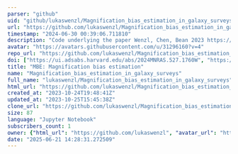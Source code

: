 ```yaml
---
parser: "github"
uid: "github/lukaswenzl/Magnification_bias_estimation_in_galaxy_surveys"
url: "https://github.com/lukaswenzl/Magnification_bias_estimation_in_galaxy_surveys"
timestamp: "2024-06-30 00:39:06.711810"
description: "Code underlying the paper Wenzl, Chen, Bean 2023 https://arxiv.org/abs/2308.05892"
avatar: "https://avatars.githubusercontent.com/u/31296160?v=4"
repo_url: "https://github.com/lukaswenzl/Magnification_bias_estimation_in_galaxy_surveys"
doi: ["https://ui.adsabs.harvard.edu/abs/2024MNRAS.527.1760W", "https://ui.adsabs.harvard.edu/abs/2024ascl.soft06019W/abstract"]
title: "MBE: Magnification bias estimation"
name: "Magnification_bias_estimation_in_galaxy_surveys"
full_name: "lukaswenzl/Magnification_bias_estimation_in_galaxy_surveys"
html_url: "https://github.com/lukaswenzl/Magnification_bias_estimation_in_galaxy_surveys"
created_at: "2023-10-24T19:48:41Z"
updated_at: "2023-10-25T15:45:38Z"
clone_url: "https://github.com/lukaswenzl/Magnification_bias_estimation_in_galaxy_surveys.git"
size: 87
language: "Jupyter Notebook"
subscribers_count: 1
owner: {"html_url": "https://github.com/lukaswenzl", "avatar_url": "https://avatars.githubusercontent.com/u/31296160?v=4", "login": "lukaswenzl", "type": "User"}
date: "2025-06-21 14:28:31.272509"
---
```

